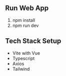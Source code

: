 ## Run Web App

1. npm install
2. npm run dev

## Tech Stack Setup

- Vite with Vue
- Typescript
- Axios
- Tailwind